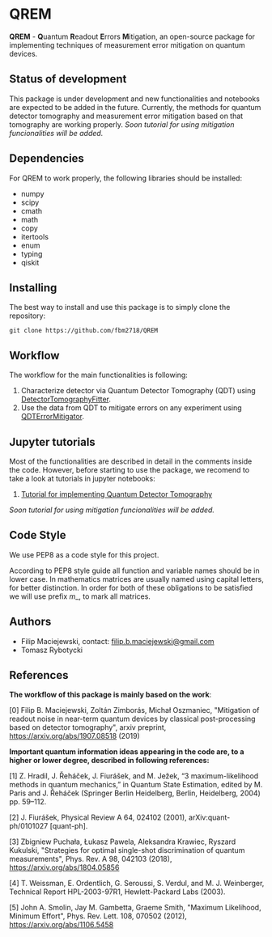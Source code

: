 # QREM
**QREM** - **Q**uantum **R**eadout **E**rrors **M**itigation, an open-source package for implementing techniques of measurement error mitigation on quantum devices.

  
## Status of development
This package is under development and new functionalities and notebooks are expected to be added in the future. Currently, the methods for quantum detector tomography and measurement error mitigation based on that tomography are working properly. *Soon tutorial for using mitigation funcionalities will be added.*
  
## Dependencies
For QREM to work properly,  the following libraries should be installed:
* numpy
* scipy
* cmath
* math
* copy
* itertools
* enum
* typing
* qiskit

## Installing 
The best way to install and use this package is to simply clone the repository:
```
git clone https://github.com/fbm2718/QREM
```

## Workflow
The workflow for the main functionalities is following:

1. Characterize detector via Quantum Detector Tomography (QDT) using [DetectorTomographyFitter](DetectorTomographyFitter.py).
2. Use the data from QDT to mitigate errors on any experiment using [QDTErrorMitigator](QDTErrorMitigator.py).

## Jupyter tutorials
Most of the functionalities are described in detail in the comments inside the code. However, before starting to use the package, we recomend to take a look at tutorials in jupyter notebooks:
1. [Tutorial for implementing Quantum Detector Tomography](QDT_Tutorial.ipynb)

*Soon tutorial for using mitigation funcionalities will be added.*

## Code Style
We use PEP8 as a code style for this project.

According to PEP8 style guide all function and variable names should be in lower case. In mathematics matrices
are usually named using capital letters, for better distinction. In order for both of these obligations to be satisfied
we will use prefix _m__, to mark all matrices.


## Authors

- Filip Maciejewski, contact: filip.b.maciejewski@gmail.com
- Tomasz Rybotycki


 ## References
**The workflow of this package is mainly based on the work**:
  
[0] Filip B. Maciejewski, Zoltán Zimborás, Michał Oszmaniec, "Mitigation of readout noise in near-term quantum devices
by classical post-processing based on detector tomography", arxiv preprint, https://arxiv.org/abs/1907.08518 (2019)
  
**Important quantum information ideas appearing in the code are, to a higher or lower degree, described in following references:**
  
[1] Z. Hradil, J. Řeháček, J. Fiurášek, and M. Ježek, “3 maximum-likelihood methods in quantum mechanics,” in Quantum
State Estimation, edited by M. Paris and J. Řeháček (Springer Berlin Heidelberg, Berlin, Heidelberg, 2004) pp. 59–112.

[2] J. Fiurášek, Physical Review A 64, 024102 (2001), arXiv:quant-ph/0101027 [quant-ph].

[3] Zbigniew Puchała, Łukasz Pawela, Aleksandra Krawiec, Ryszard Kukulski, "Strategies for optimal single-shot
discrimination of quantum measurements", Phys. Rev. A 98, 042103 (2018), https://arxiv.org/abs/1804.05856

[4] T. Weissman, E. Ordentlich, G. Seroussi, S. Verdul, and M. J. Weinberger, Technical Report HPL-2003-97R1,
Hewlett-Packard Labs (2003).

[5] John A. Smolin, Jay M. Gambetta, Graeme Smith, "Maximum Likelihood, Minimum Effort", Phys. Rev. Lett. 108, 070502
(2012), https://arxiv.org/abs/1106.5458


